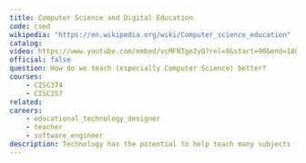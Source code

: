 ```yaml
---
title: Computer Science and Digital Education
code: csed
wikipedia: "https://en.wikipedia.org/wiki/Computer_science_education"
catalog: 
video: https://www.youtube.com/embed/vcMFNTge2yQ?rel=0&start=90&end=180
official: false
question: How do we teach (especially Computer Science) better?
courses:
    - CISC374
    - CISC357
related:
careers:
    - educational_technology_designer
    - teacher
    - software_engineer
description: Technology has the potential to help teach many subjects (including Computer Science) more effectively. On the other hand, computing is increasingly relevant to a wider and wider audience. This subfield is more than just about teaching or technology, it is about the design of software and systems to promote education. Applying methodology from artificial intelligence, software engineering, data science, and other subfields raises the possibility of broadening access to computing and many other subjects, reaching new populations in ways that truly augment human's amazing ability to learn.
---
```

